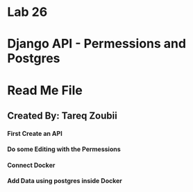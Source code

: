 # Lab 26
# Django API - Permessions and Postgres
# Read Me File

## Created By: Tareq Zoubii

#### First Create an API
#### Do some Editing with the Permessions
#### Connect Docker
#### Add Data using postgres inside Docker

